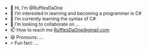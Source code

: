 - 👋 Hi, I’m @RufflesDaOne
- 👀 I’m interested in learning and becoming a programmer is C#
- 🌱 I’m currently learning the syntax of C#
- 💞️ I’m looking to collaborate on ...
- 📫 How to reach me RufflesDaOne@gmail.com
- 😄 Pronouns: ...
- ⚡ Fun fact: ...

<!---
RufflesDaOne/RufflesDaOne is a ✨ special ✨ repository because its `README.md` (this file) appears on your GitHub profile.
You can click the Preview link to take a look at your changes.
--->
